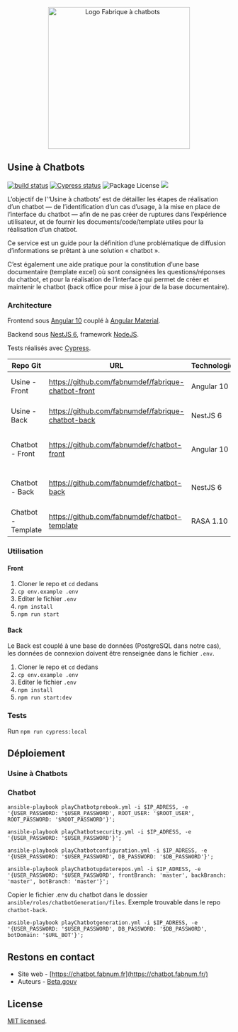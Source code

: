 <p align="center">
  <a href="https://chatbot.fabnum.fr" target="blank"><img src="https://chatbot.d.fabnum.fr/assets/img/logo_fabrique_chatbot.svg" width="320" alt="Logo Fabrique à chatbots" /></a>
</p>

## Usine à Chatbots
[![build status](https://github.com/fabnumdef/fabrique-chatbot-front/workflows/Build/badge.svg)](https://github.com/fabnumdef/fabrique-chatbot-front/actions)
[![Cypress status](https://img.shields.io/badge/cypress.io-tests-green.svg)](https://dashboard.cypress.io/projects/v5uzfp/runs)
<img src="https://img.shields.io/npm/l/@nestjs/core.svg" alt="Package License" /> <img src="https://github.com/fabnumdef/fabrique-chatbot-back/workflows/Build%20&%20Deploy/badge.svg">

L’objectif de l'‘Usine à chatbots’ est de détailler les étapes de réalisation d’un chatbot — de l’identification d’un cas d’usage, à la mise en place de l’interface du chatbot — afin de ne pas créer de ruptures dans l’expérience utilisateur, et de fournir les documents/code/template utiles pour la réalisation d’un chatbot.

Ce service est un guide pour la définition d’une problématique de diffusion d’informations se prêtant à une solution « chatbot ».

C’est également une aide pratique pour la constitution d’une base documentaire (template excel) où sont consignées les questions/réponses du chatbot, et pour la réalisation de l’interface qui permet de créer et maintenir le chatbot (back office pour mise à jour de la base documentaire).

### Architecture

Frontend sous [Angular 10](https://angular.io/docs) couplé à [Angular Material](https://material.angular.io/).

Backend sous [NestJS 6](https://docs.nestjs.com/), framework [NodeJS](http://nodejs.org).

Tests réalisés avec [Cypress](https://docs.cypress.io/).

| Repo Git           | URL                                                   | Technologies       | Description                        |
| ------------------ | ----------------------------------------------------- | ------------------ | ---------------------------------- |
| Usine - Front   | https://github.com/fabnumdef/fabrique-chatbot-front   | Angular 10         | Front du site de l'Usine       |
| Usine - Back    | https://github.com/fabnumdef/fabrique-chatbot-back    | NestJS 6           | Back du site de l'Usine        |
| Chatbot - Front    | https://github.com/fabnumdef/chatbot-front            | Angular 10         | Front des Backoffices des chatbots |
| Chatbot - Back     | https://github.com/fabnumdef/chatbot-back             | NestJS 6           | Back des Backoffices des chatbots  |
| Chatbot - Template | https://github.com/fabnumdef/chatbot-template         | RASA 1.10          | Template RASA des chatbots         |

### Utilisation

#### Front
1. Cloner le repo et `cd` dedans
2. `cp env.example .env`
3. Editer le fichier `.env`
4. `npm install`
5. `npm run start`

#### Back
Le Back est couplé à une base de données (PostgreSQL dans notre cas), les données de connexion doivent être renseignée dans le fichier `.env`.

1. Cloner le repo et `cd` dedans
2. `cp env.example .env`
3. Editer le fichier `.env`
4. `npm install`
5. `npm run start:dev`

### Tests

Run `npm run cypress:local`

## Déploiement

### Usine à Chatbots

### Chatbot
`ansible-playbook playChatbotprebook.yml -i $IP_ADRESS, -e '{USER_PASSWORD: '$USER_PASSWORD', ROOT_USER: '$ROOT_USER', ROOT_PASSWORD: '$ROOT_PASSWORD'}';`

`ansible-playbook playChatbotsecurity.yml -i $IP_ADRESS, -e '{USER_PASSWORD: '$USER_PASSWORD'}';`

`ansible-playbook playChatbotconfiguration.yml -i $IP_ADRESS, -e '{USER_PASSWORD: '$USER_PASSWORD', DB_PASSWORD: '$DB_PASSWORD'}';`

`ansible-playbook playChatbotupdaterepos.yml -i $IP_ADRESS, -e '{USER_PASSWORD: '$USER_PASSWORD', frontBranch: 'master', backBranch: 'master', botBranch: 'master'}';`

Copier le fichier .env du chatbot dans le dossier `ansible/roles/chatbotGeneration/files`. Exemple trouvable dans le repo `chatbot-back`.

`ansible-playbook playChatbotgeneration.yml -i $IP_ADRESS, -e '{USER_PASSWORD: '$USER_PASSWORD', DB_PASSWORD: '$DB_PASSWORD', botDomain: '$URL_BOT'}';`

## Restons en contact

- Site web - [https://chatbot.fabnum.fr](https://chatbot.fabnum.fr/)
- Auteurs - [Beta.gouv](https://beta.gouv.fr/startups/fabrique-chatbots.html)

## License

[MIT licensed](LICENSE).
